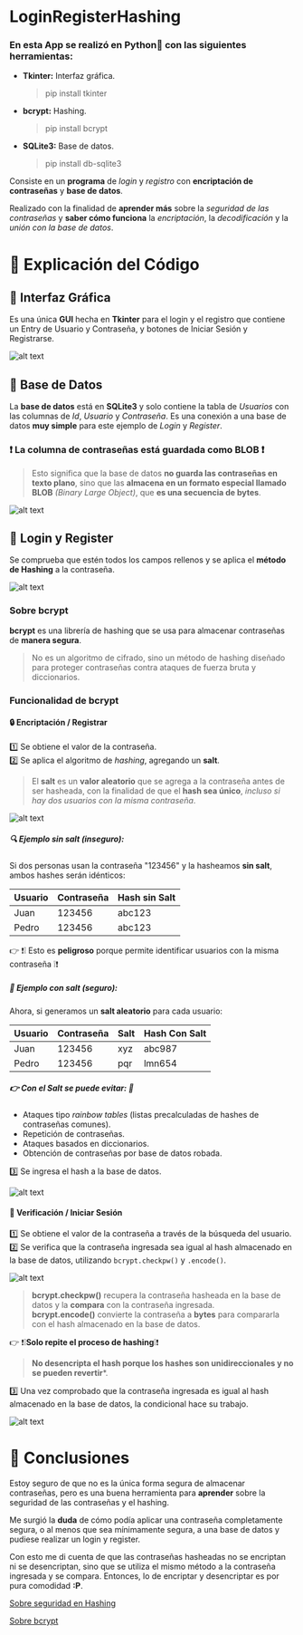 # LoginRegisterHashing
### En esta App se realizó en Python🐍 con las siguientes herramientas:
- **Tkinter:** Interfaz gráfica.
  > pip install tkinter
- **bcrypt:** Hashing.
  > pip install bcrypt
- **SQLite3:** Base de datos.
  > pip install db-sqlite3

Consiste en un **programa** de *login* y *registro* con **encriptación de contraseñas** y **base de datos**.

Realizado con la finalidad de **aprender más** sobre la *seguridad de las contraseñas* y **saber cómo funciona** la *encriptación*, la *decodificación* y la *unión con la base de datos*.

# 📌 Explicación del Código

## 📁 Interfaz Gráfica

Es una única **GUI** hecha en **Tkinter** para el login y el registro que contiene un Entry de Usuario y Contraseña, y botones de Iniciar Sesión y Registrarse.

![alt text](README/1.png)

## 📁 Base de Datos

La **base de datos** está en **SQLite3** y solo contiene la tabla de *Usuarios* con las columnas de *Id*, *Usuario* y *Contraseña*.
Es una conexión a una base de datos **muy simple** para este ejemplo de *Login* y *Register*.

### ❗ La columna de contraseñas está guardada como BLOB ❗
> Esto significa que la base de datos **no guarda las contraseñas en texto plano**, sino que las **almacena en un formato especial llamado BLOB** *(Binary Large Object)*, que **es una secuencia de bytes**.

![alt text](README/2.png)

## 📁 Login y Register

Se comprueba que estén todos los campos rellenos y se aplica el **método de Hashing** a la contraseña.

![alt text](README/3.png)

### Sobre bcrypt

**bcrypt** es una librería de hashing que se usa para almacenar contraseñas de **manera segura**.

> No es un algoritmo de cifrado, sino un método de hashing diseñado para proteger contraseñas contra ataques de fuerza bruta y diccionarios.

### Funcionalidad de bcrypt

#### 🔒 Encriptación / Registrar

1️⃣ Se obtiene el valor de la contraseña.  
2️⃣ Se aplica el algoritmo de *hashing*, agregando un **salt**.  
> El **salt** es un **valor aleatorio** que se agrega a la contraseña antes de ser hasheada, con la finalidad de que el **hash sea único**, *incluso si hay dos usuarios con la misma contraseña*.

![alt text](README/4.png)

##### 🔍 Ejemplo sin salt (inseguro):

Si dos personas usan la contraseña "123456" y la hasheamos **sin salt**, ambos hashes serán idénticos:

| Usuario | Contraseña | Hash sin Salt |
|---------|------------|---------------|
| Juan    | 123456     | abc123        |
| Pedro   | 123456     | abc123        |

👉 ❗❕ Esto es **peligroso** porque permite identificar usuarios con la misma contraseña ❕❗

##### 🔐 Ejemplo con salt (seguro):

Ahora, si generamos un **salt aleatorio** para cada usuario:

| Usuario | Contraseña | **Salt** | Hash Con Salt |
|---------|------------|------|---------------|
| Juan    | 123456     | xyz  | abc987        |
| Pedro   | 123456     | pqr  | lmn654        |

##### 👉 Con el Salt se puede evitar: 🛑
- Ataques tipo *rainbow tables* (listas precalculadas de hashes de contraseñas comunes).
- Repetición de contraseñas.
- Ataques basados en diccionarios.
- Obtención de contraseñas por base de datos robada.

3️⃣ Se ingresa el hash a la base de datos.

![alt text](README/5.png)

#### 🔑 Verificación / Iniciar Sesión

1️⃣ Se obtiene el valor de la contraseña a través de la búsqueda del usuario.  
2️⃣ Se verifica que la contraseña ingresada sea igual al hash almacenado en la base de datos, utilizando `bcrypt.checkpw()` y `.encode()`.  

![alt text](README/6.png)

> **bcrypt.checkpw()** recupera la contraseña hasheada en la base de datos y la **compara** con la contraseña ingresada.  
> **bcrypt.encode()** convierte la contraseña a **bytes** para compararla con el hash almacenado en la base de datos.  

👉 ❗❕**Solo repite el proceso de hashing**❕❗  
> **No desencripta el hash porque los hashes son unidireccionales y no se pueden revertir***.  

3️⃣ Una vez comprobado que la contraseña ingresada es igual al hash almacenado en la base de datos, la condicional hace su trabajo.

![alt text](README/7.png)

# 📌 Conclusiones

Estoy seguro de que no es la única forma segura de almacenar contraseñas, pero es una buena herramienta para **aprender** sobre la seguridad de las contraseñas y el hashing.

Me surgió la **duda** de cómo podía aplicar una contraseña completamente segura, o al menos que sea mínimamente segura, a una base de datos y pudiese realizar un login y register.

Con esto me di cuenta de que las contraseñas hasheadas no se encriptan ni se desencriptan, sino que se utiliza el mismo método a la contraseña ingresada y se compara. Entonces, lo de encriptar y desencriptar es por pura comodidad **:P**.

[Sobre seguridad en Hashing](https://underc0de.org/foro/noticias-informaticas-120/tiempo-que-tardan-los-hackers-en-descifrar-algoritmos-de-hashing-modernos/msg163360/#msg163360)

[Sobre bcrypt](https://github.com/pyca/bcrypt)